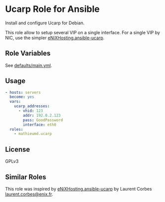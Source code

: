 Ucarp Role for Ansible
======================

Install and configure Ucarp for Debian.

This role allow to setup several VIP on a single interface. For a single VIP by
NIC, use the simpler
[eNiXHosting.ansible-ucarp](https://github.com/eNiXHosting/ansible-ucarp).

Role Variables
--------------

See [defaults/main.yml](defaults/main.yaml).

Usage
-----

```yaml
- hosts: servers
  become: yes
  vars:
    ucarp_addresses:
      - vhid: 123
        addr: 192.0.2.123
        pass: GoodPassword
        interface: eth0
  roles:
    - mathieumd.ucarp
```

License
-------

GPLv3

Similar Roles
-------------

This role was inspired by
[eNiXHosting.ansible-ucarp](https://github.com/eNiXHosting/ansible-ucarp) by
Laurent Corbes <laurent.corbes@enix.fr>.
